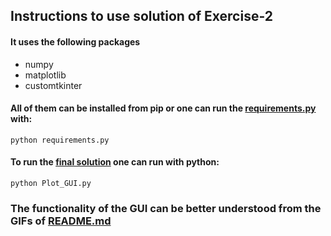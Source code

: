 ## Instructions to use solution of Exercise-2
#### It uses the following packages
- numpy
- matplotlib
- customtkinter
#### All of them can be installed from pip or one can run the [requirements.py](exercise2/requirements.py) with:
```
python requirements.py
```
#### To run the [final solution](exercise2/Plot_GUI.py) one can run with python:
```
python Plot_GUI.py
```
### The functionality of the GUI can be better understood from the GIFs of [README.md](README.md)
